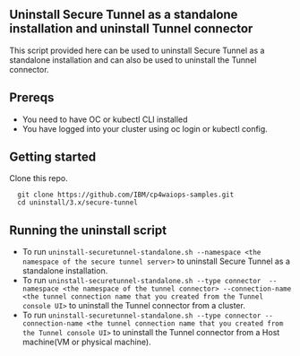 <!-- © Copyright IBM Corp. 2020, 2023-->

## Uninstall Secure Tunnel as a standalone installation and uninstall Tunnel connector
This script provided here can be used to uninstall Secure Tunnel as a standalone installation and can also be used to uninstall the Tunnel connector.

## Prereqs
- You need to have OC or kubectl CLI installed
- You have logged into your cluster using oc login or kubectl config.

## Getting started
Clone this repo.
```
  git clone https://github.com/IBM/cp4waiops-samples.git 
  cd uninstall/3.x/secure-tunnel
```

## Running the uninstall script
- To run `uninstall-securetunnel-standalone.sh --namespace <the namespace of the secure tunnel server>` to uninstall Secure Tunnel as a standalone installation.
- To run `uninstall-securetunnel-standalone.sh --type connector  --namespace <the namespace of the tunnel connector> --connection-name <the tunnel connection name that you created from the Tunnel console UI>` to uninstall the Tunnel connector from a cluster.
- To run `uninstall-securetunnel-standalone.sh --type connector --connection-name <the tunnel connection name that you created from the Tunnel console UI>` to uninstall the Tunnel connector from a Host machine(VM or physical machine).
